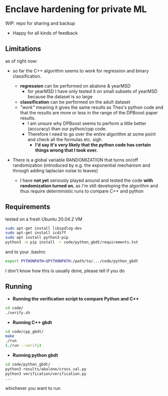 # Enclave hardening for private ML

WIP: repo for sharing and backup
- Happy for all kinds of feedback

## Limitations
as of right now:
- so far the C++ algorithm seems to _work_ for regression and binary classification.
  - **regression** can be performed on abalone & yearMSD
    - for yearMSD I have only tested it on small subsets of yearMSD because the dataset is so large
  - **classification** can be performed on the adult dataset
  - _"work"_ meaning it gives the same results as Theo's python code and that the results are more or less in the range of the DPBoost paper results.
    - I am unsure why DPBoost seems to perform a little better (accuracy) than our python/cpp code.
    - Therefore I need to go over the entire algorithm at some point and check all the formulas etc. sigh.
      - **I'd say it's very likely that the python code has certain things wrong that I took over.**
  
- There is a global variable RANDOMIZATION that turns on/off randomization (introduced by e.g. the exponential mechanism and through adding laplacian noise to leaves)
  - I have **not yet** seriously played around and tested the code **with randomization turned on**, as I'm still developing the algorithm and thus require deterministic runs to compare C++ and python


## Requirements
tested on a fresh Ubuntu 20.04.2 VM
```bash
sudo apt-get install libspdlog-dev
sudo apt-get install icdiff
sudo apt install python3-pip
python3 -m pip install -r code/python_gbdt/requirements.txt
```
and to your .bashrc
```bash
export PYTHONPATH=$PYTHONPATH:/path/to/.../code/python_gbdt
```
I don't know how this is usually done, please tell if you do


## Running
- **Running the verification  script to compare Python and C++**
```bash
cd code/
./verify.sh
```
- **Running C++ gbdt**
```bash
cd code/cpp_gbdt/
make
./run
(./run --verify)
```
- **Running python gbdt**
```bash
cd code/python_gbdt/
python3 results/abalone/cross_val.py
python3 verification/verification.py
...
```
whichever you want to run